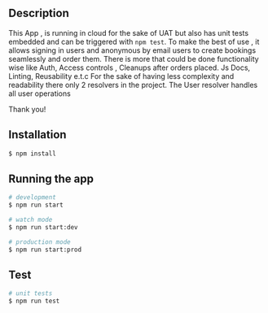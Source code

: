 ## Description
This App , is running in cloud for the sake of UAT but also has unit tests embedded and can be triggered with `npm test`.
To make the best of use , it allows signing in users and anonymous by email users to create bookings seamlessly and order them.
There is more that could be done functionality wise like Auth, Access controls , Cleanups after orders placed. Js Docs, Linting, Reusability e.t.c 
For the sake of having less complexity and readability there only 2 resolvers in the project. The User resolver handles all user operations

Thank you!

## Installation

```bash
$ npm install
```

## Running the app

```bash
# development
$ npm run start

# watch mode
$ npm run start:dev

# production mode
$ npm run start:prod
```

## Test

```bash
# unit tests
$ npm run test
